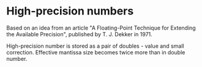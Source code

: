 # High-precision numbers

Based on an idea from an article "A Floating-Point Technique for Extending the Available Precision", published by T. J. Dekker in 1971.

High-precision number is stored as a pair of doubles - value and small correction. 
Effective mantissa size becomes twice more than in double number.
